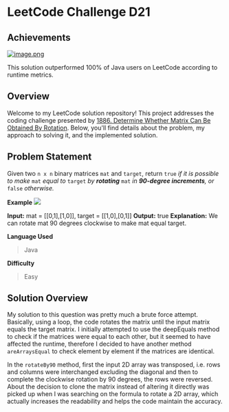 
# LeetCode Challenge D21
## Achievements
[![image.png](https://i.postimg.cc/J4VTgVfn/image.png)](https://postimg.cc/23GFbJ8R)

This solution outperformed 100% of Java users on LeetCode according to runtime metrics.


## Overview

Welcome to my LeetCode solution repository! This project addresses the coding challenge presented by [1886.  Determine Whether Matrix Can Be Obtained By Rotation](https://leetcode.com/problems/determine-whether-matrix-can-be-obtained-by-rotation/). Below, you'll find details about the problem, my approach to solving it, and the implemented solution.

## Problem Statement
Given two `n x n` binary matrices `mat` and `target`, return `true` _if it is possible to make_ `mat` _equal to_ `target` _by  **rotating**_ `mat` _in  **90-degree increments**, or_ `false` _otherwise._

**Example**
![](https://assets.leetcode.com/uploads/2021/05/20/grid3.png)

**Input:** mat = [[0,1],[1,0]], target = [[1,0],[0,1]]
**Output:** true
**Explanation:** We can rotate mat 90 degrees clockwise to make mat equal target.

**Language Used**
> Java

**Difficulty**
> Easy

## Solution Overview
My solution to this question was pretty much a brute force attempt. Basically, using a loop, the code rotates the matrix until the input matrix equals the target matrix. I initially attempted to use the deepEquals method to check if the matrices were equal to each other, but it seemed to have affected the runtime, therefore I decided to have another method `areArraysEqual` to check element by element if the matrices are identical.

In the `rotateBy90` method, first the input 2D array was transposed, i.e. rows and columns were interchanged excluding the diagonal and then to complete the clockwise rotation by 90 degrees, the rows were reversed. About the decision to clone the matrix instead of altering it directly was picked up when I was searching on the formula to rotate a 2D array, which actually increases the readability and helps the code maintain the accuracy. 
